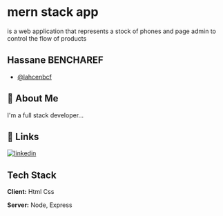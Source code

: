 
# mern stack app

is a web application that represents a stock of phones and page admin to control the flow of products 

## Hassane BENCHAREF

- [@lahcenbcf](https://www.github.com/octokatherine)


## 🚀 About Me
I'm a full stack developer...


## 🔗 Links
[![linkedin](https://img.shields.io/badge/linkedin-0A66C2?style=for-the-badge&logo=linkedin&logoColor=white)](https://www.linkedin.com/in/hassane-bencharef-2b2667248/)



## Tech Stack

**Client:** Html Css

**Server:** Node, Express

